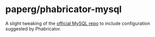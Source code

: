 paperg/phabricator-mysql
========================

A slight tweaking of the [official MySQL repo][1] to include configuration
suggested by Phabricator.

  [1]: https://registry.hub.docker.com/_/mysql/

